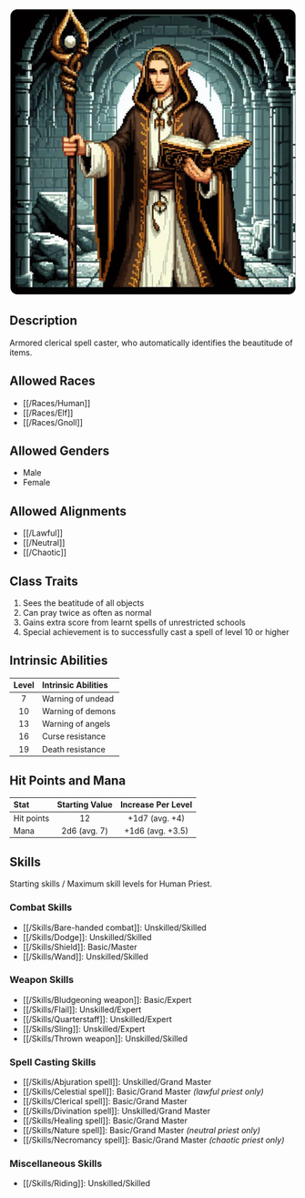 ![Priest](/uploads/Roles/Priest/priest.webp)

## Description

Armored clerical spell caster, who automatically identifies the beautitude of items.

## Allowed Races

- [[/Races/Human]]
- [[/Races/Elf]]
- [[/Races/Gnoll]]

## Allowed Genders

- Male
- Female

## Allowed Alignments

- [[/Lawful]]
- [[/Neutral]]
- [[/Chaotic]]

## Class Traits

1. Sees the beatitude of all objects
2. Can pray twice as often as normal
3. Gains extra score from learnt spells of unrestricted schools
4. Special achievement is to successfully cast a spell of level 10 or higher

## Intrinsic Abilities

| Level | Intrinsic Abilities |
| :---: | :--------- |
| 7 | Warning of undead |
| 10 | Warning of demons |
| 13 | Warning of angels |
| 16 | Curse resistance |
| 19 | Death resistance |

## Hit Points and Mana

| Stat | Starting Value | Increase Per Level |
| :--- | :------------: | :----------------: |
| Hit points | 12 | +1d7 (avg. +4) |
| Mana | 2d6 (avg. 7) | +1d6 (avg. +3.5) |

## Skills

Starting skills / Maximum skill levels for Human Priest. 

### Combat Skills 

* [[/Skills/Bare-handed combat]]: Unskilled/Skilled
* [[/Skills/Dodge]]: Unskilled/Skilled
* [[/Skills/Shield]]: Basic/Master
* [[/Skills/Wand]]: Unskilled/Skilled 

### Weapon Skills 

* [[/Skills/Bludgeoning weapon]]: Basic/Expert 
* [[/Skills/Flail]]: Unskilled/Expert 
* [[/Skills/Quarterstaff]]: Unskilled/Expert 
* [[/Skills/Sling]]: Unskilled/Expert 
* [[/Skills/Thrown weapon]]: Unskilled/Skilled 

### Spell Casting Skills 

* [[/Skills/Abjuration spell]]: Unskilled/Grand Master
* [[/Skills/Celestial spell]]: Basic/Grand Master *(lawful priest only)*
* [[/Skills/Clerical spell]]: Basic/Grand Master
* [[/Skills/Divination spell]]: Unskilled/Grand Master
* [[/Skills/Healing spell]]: Basic/Grand Master
* [[/Skills/Nature spell]]: Basic/Grand Master *(neutral priest only)*
* [[/Skills/Necromancy spell]]: Basic/Grand Master *(chaotic priest only)*

### Miscellaneous Skills

* [[/Skills/Riding]]: Unskilled/Skilled